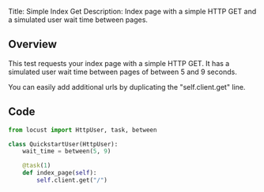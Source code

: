 Title: Simple Index Get
Description: Index page with a simple HTTP GET and a simulated user wait time between pages.

## Overview

This test requests your index page with a simple HTTP GET. It has a simulated user wait time between pages of 
between 5 and 9 seconds. 

You can easily add additional urls by duplicating the "self.client.get" line.

## Code

```python
from locust import HttpUser, task, between

class QuickstartUser(HttpUser):
    wait_time = between(5, 9)

    @task(1)
    def index_page(self):
        self.client.get("/")
```
